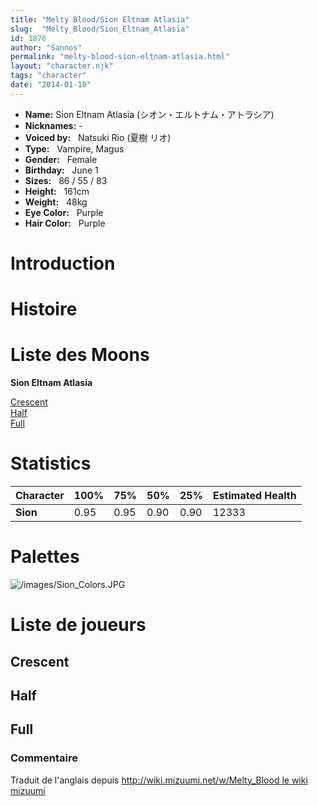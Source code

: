```yaml
---
title: "Melty Blood/Sion Eltnam Atlasia"
slug:  "Melty_Blood/Sion_Eltnam_Atlasia"
id: 1876
author: "Sannos"
permalink: "melty-blood-sion-eltnam-atlasia.html"
layout: "character.njk"
tags: "character"
date: "2014-01-10"
---
```


- **Name:** Sion Eltnam Atlasia
(シオン・エルトナム・アトラシア)
- **Nicknames:** -
- **Voiced by:**   Natsuki Rio (夏樹
リオ)
- **Type:**   Vampire, Magus
- **Gender:**   Female
 - **Birthday:**   June 1
- **Sizes:**   86 / 55 /
83
- **Height:**   161cm
- **Weight:**   48kg
- **Eye Color:**   Purple
- **Hair Color:**   Purple


# Introduction

# Histoire

# Liste des Moons

**Sion Eltnam Atlasia**

[Crescent](melty-blood-sion-eltnam-atlasia-crescent-moon.html)  
[Half](melty-blood-sion-eltnam-atlasia-half-moon.html)  
[Full](melty-blood-sion-eltnam-atlasia-full-moon.html)  

# Statistics

| Character | 100% | 75%  | 50%  | 25%  | Estimated Health |
|-----------|------|------|------|------|------------------|
| **Sion**  | 0.95 | 0.95 | 0.90 | 0.90 | 12333            |

# Palettes

![](/images/Sion_Colors.JPG "/images/Sion_Colors.JPG")

# Liste de joueurs

## Crescent

## Half

## Full

### Commentaire

Traduit de l'anglais depuis [http://wiki.mizuumi.net/w/Melty_Blood le
wiki
mizuumi](http://wiki.mizuumi.net/w/Melty_Blood_le_wiki_mizuumi)


